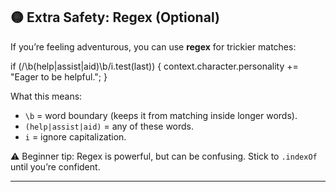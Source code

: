 ## 🟡 Extra Safety: Regex (Optional)

If you’re feeling adventurous, you can use **regex** for trickier matches:

if (/\b(help|assist|aid)\b/i.test(last)) {
context.character.personality += "Eager to be helpful.";
}

What this means:

* `\b` = word boundary (keeps it from matching inside longer words).
* `(help|assist|aid)` = any of these words.
* `i` = ignore capitalization.

⚠️ Beginner tip: Regex is powerful, but can be confusing. Stick to `.indexOf` until you’re confident.

---

